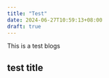 ```yaml
---
title: "Test"
date: 2024-06-27T10:59:13+08:00
draft: true
---
```


This is a test blogs

## test title
